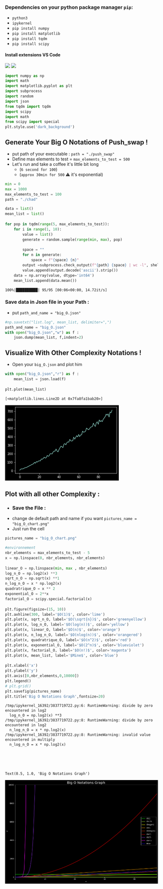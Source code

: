 ### Dependencies on your python package manager `pip`:
- `python3`
- `ipykernel`
- `pip install numpy`
- `pip install matplotlib`
- `pip install tqdm`
- `pip install scipy`

#### Install extensions VS Code
![](https://i.imgur.com/wPIeScL.png)
![](https://i.imgur.com/SkEz1sd.png)


```python
import numpy as np
import math
import matplotlib.pyplot as plt
import subprocess
import random
import json
from tqdm import tqdm
import scipy
import math
from scipy import special
plt.style.use('dark_background')
```

## Generate Your Big O Notations of Push_swap ! 
- put path of your executable : `path = "./push_swap"`
- Define max elements to test = `max_elements_to_test = 500`
- Let's run and take a coffee it's little bit long 
    - (`6 second for 100`)
    - (`approx 30min for 500`  ⚠ it's exponential)


```python
min = 0
max = 1000
max_elements_to_test = 100
path = "./chad"
```


```python
data = list()
mean_list = list()

for pop in tqdm(range(5, max_elements_to_test)):
    for i in range(1, 10):
        value = list()
        generate = random.sample(range(min, max), pop)

        space = ""
        for n in generate:
            space = f"{space} {n}"
        output =subprocess.check_output(f"{path} {space} | wc -l", shell=True)
        value.append(output.decode('ascii').strip())
    data = np.array(value, dtype='int64')
    mean_list.append(data.mean())

```

    100%|██████████| 95/95 [00:06<00:00, 14.72it/s]


### Save data in Json file in your Path :
- put `path_and_name = "big_O.json"`


```python
#np.savetxt("list.log", mean_list, delimiter=",")
path_and_name = "big_O.json"
with open("big_O.json","w") as f :
    json.dump(mean_list, f,indent=2)
```

## Visualize With Other Complexity Notations !
- Open your `big_O.json` and plot him


```python
with open("big_O.json","r") as f :
    mean_list = json.load(f)

plt.plot(mean_list)
```




    [<matplotlib.lines.Line2D at 0x7fa8fa1bab20>]




    
![png](big_O_files/big_O_8_1.png)
    


## Plot with all other Complexity :
- ### Save the File :
- change de default path and name if you want `pictures_name = "big_O_chart.png"`
- Just run the cell 


```python
pictures_name = "big_O_chart.png"
```


```python
#environnement
nbr_elements = max_elements_to_test - 5
x = np.linspace(0, nbr_elements, nbr_elements)

linear_O = np.linspace(min, max , nbr_elements)
log_n_O = np.log2(x) **3
sqrt_n_O = np.sqrt(x) **1
n_log_n_O = x * np.log2(x)
quadratrique_O = x ** 2
exponential_O = 2**x
factorial_O = scipy.special.factorial(x)

plt.figure(figsize=(15, 10))
plt.axhline(300, label='$O(1)$', color='lime')
plt.plot(x, sqrt_n_O, label='$O(\sqrt{n})$', color='greenyellow')
plt.plot(x, log_n_O, label='$O(log(n))$', color='yellow')
plt.plot(x, linear_O, label='$O(n)$', color='orange')
plt.plot(x, n_log_n_O, label='$O(nlog(n))$', color='orangered')
plt.plot(x, quadratrique_O, label='$O(n^2)$', color='red')
plt.plot(x, exponential_O, label='$O(2^n)$', color='blueviolet')
plt.plot(x, factorial_O, label='$O(n!)$', color='magenta')
plt.plot(x, mean_list, label='$Mine$', color='blue')

plt.xlabel('x')
plt.ylabel('y')
plt.axis([0,nbr_elements,0,10000])
plt.legend()
# plt.grid()
plt.savefig(pictures_name)
plt.title('Big O Notations Graph',fontsize=20)
```

    /tmp/ipykernel_16392/3837719722.py:6: RuntimeWarning: divide by zero encountered in log2
      log_n_O = np.log2(x) **3
    /tmp/ipykernel_16392/3837719722.py:8: RuntimeWarning: divide by zero encountered in log2
      n_log_n_O = x * np.log2(x)
    /tmp/ipykernel_16392/3837719722.py:8: RuntimeWarning: invalid value encountered in multiply
      n_log_n_O = x * np.log2(x)





    Text(0.5, 1.0, 'Big O Notations Graph')




    
![png](big_O_files/big_O_11_2.png)
    



```python

```
